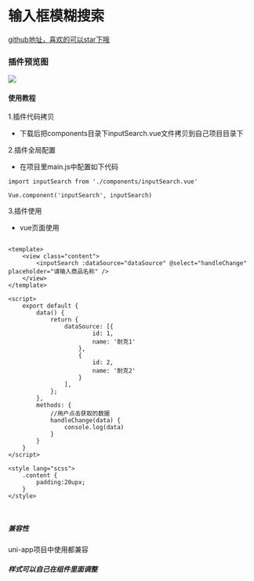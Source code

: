 # 输入框模糊搜索

[github地址，喜欢的可以star下哦](https://github.com/xiaowang1314/uniapp-plugin-collections/blob/master/markdowns/inputSearch.md)

### 插件预览图
![](https://github.com/xiaowang1314/u-validcode/blob/master/static/search.png)

#### 使用教程

1.插件代码拷贝

- 下载后把components目录下inputSearch.vue文件拷贝到自己项目目录下

2.插件全局配置

- 在项目里main.js中配置如下代码

```
import inputSearch from './components/inputSearch.vue'

Vue.component('inputSearch', inputSearch)

```

3.插件使用

- vue页面使用

```

<template>
	<view class="content">
		<inputSearch :dataSource="dataSource" @select="handleChange" placeholder="请输入商品名称" />
	</view>
</template>

<script>
	export default {
		data() {
			return {
				dataSource: [{
						id: 1,
						name: '耐克1'
					},
					{
						id: 2,
						name: '耐克2'
					}
				],
			};
		},
		methods: {
			//用户点击获取的数据
			handleChange(data) {
				console.log(data)
			}
		}
	}
</script>

<style lang="scss">
	.content {
		padding:20upx;
	}
</style>



```





##### 兼容性
uni-app项目中使用都兼容

##### 样式可以自己在组件里面调整